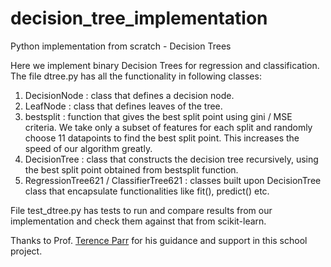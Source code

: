# decision_tree_implementation
Python implementation from scratch - Decision Trees

Here we implement binary Decision Trees for regression and classification. The file dtree.py has all the functionality in following classes:

1) DecisionNode : class that defines a decision node.
2) LeafNode : class that defines leaves of the tree.
3) bestsplit : function that gives the best split point using gini / MSE criteria. We take only a subset of features for each split and randomly choose 11 datapoints to find the best split point. This increases the speed of our algorithm greatly.
4) DecisionTree : class that constructs the decision tree recursively, using the best split point obtained from bestsplit function.
5) RegressionTree621 / ClassifierTree621 : classes built upon DecisionTree class that encapsulate functionalities like fit(), predict() etc.

File test_dtree.py has tests to run and compare results from our implementation and check them against that from scikit-learn.

Thanks to Prof. [Terence Parr](https://github.com/parrt) for his guidance and support in this school project.